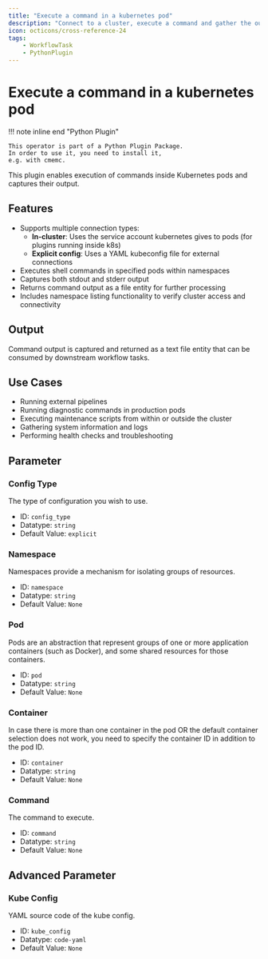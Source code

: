```yaml
---
title: "Execute a command in a kubernetes pod"
description: "Connect to a cluster, execute a command and gather the output."
icon: octicons/cross-reference-24
tags: 
    - WorkflowTask
    - PythonPlugin
---
```

# Execute a command in a kubernetes pod
<!-- This file was generated - DO NOT CHANGE IT MANUALLY -->

!!! note inline end "Python Plugin"

    This operator is part of a Python Plugin Package.
    In order to use it, you need to install it,
    e.g. with cmemc.


This plugin enables execution of commands inside Kubernetes pods and captures their output.

## Features

- Supports multiple connection types:
  - **In-cluster**: Uses the service account kubernetes gives to pods
    (for plugins running inside k8s)
  - **Explicit config**: Uses a YAML kubeconfig file for external connections
- Executes shell commands in specified pods within namespaces
- Captures both stdout and stderr output
- Returns command output as a file entity for further processing
- Includes namespace listing functionality to verify cluster access and connectivity

## Output

Command output is captured and returned as a text file entity that can be consumed by
downstream workflow tasks.

## Use Cases

- Running external pipelines
- Running diagnostic commands in production pods
- Executing maintenance scripts from within or outside the cluster
- Gathering system information and logs
- Performing health checks and troubleshooting
    

## Parameter

### Config Type

The type of configuration you wish to use.

- ID: `config_type`
- Datatype: `string`
- Default Value: `explicit`



### Namespace

Namespaces provide a mechanism for isolating groups of resources.

- ID: `namespace`
- Datatype: `string`
- Default Value: `None`



### Pod

Pods are an abstraction that represent groups of one or more application containers (such as Docker), and some shared resources for those containers.

- ID: `pod`
- Datatype: `string`
- Default Value: `None`



### Container

In case there is more than one container in the pod OR the default container selection does not work, you need to specify the container ID in addition to the pod ID.

- ID: `container`
- Datatype: `string`
- Default Value: `None`



### Command

The command to execute.

- ID: `command`
- Datatype: `string`
- Default Value: `None`





## Advanced Parameter

### Kube Config

YAML source code of the kube config.

- ID: `kube_config`
- Datatype: `code-yaml`
- Default Value: `None`




